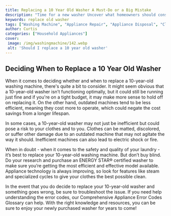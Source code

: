 ```yaml
---
title: Replacing a 10 Year Old Washer A Must-Do or a Big Mistake
description: "Time for a new washer Uncover what homeowners should consider before replacing their appliance Weighing the pros and cons and taking preventive steps to avoid costly mistakes"
keywords: replace old washer
tags: ["Washing Machine", "Appliance Repair", "Appliance Disposal", "Clean Appliance"]
author: Curtis
categories: ["Household Appliances"]
cover: 
 image: /img/washingmachine/142.webp
 alt: 'Should I replace a 10 year old washer'
---
```

## Deciding When to Replace a 10 Year Old Washer

When it comes to deciding whether and when to replace a 10-year-old washing machine, there's quite a bit to consider. It might seem obvious that a 10-year-old washer isn’t functioning optimally, but it could still be running just fine and if you're on a tight budget, it may make more sense to hold off on replacing it. On the other hand, outdated machines tend to be less efficient, meaning they cost more to operate, which could negate the cost savings from a longer lifespan.

In some cases, a 10-year-old washer may not just be inefficient but could pose a risk to your clothes and to you. Clothes can be matted, discolored, or suffer other damage due to an outdated machine that may not agitate the way it should. Inefficient machines can also lead to electric shock or fire. 

When in doubt - when it comes to the safety and quality of your laundry - it’s best to replace your 10-year-old washing machine. But don’t buy blind. Do your research and purchase an ENERGY STAR® certified washer to make sure you’re getting the most efficient and effective model available. Appliance technology is always improving, so look for features like steam and specialized cycles to give your clothes the best possible clean.

In the event that you do decide to replace your 10-year-old washer and something goes wrong, be sure to troubleshoot the issue. If you need help understanding the error codes, our Comprehensive Appliance Error Codes Glossary can help. With the right knowledge and resources, you can be sure to enjoy your newly purchased washer for years to come!
